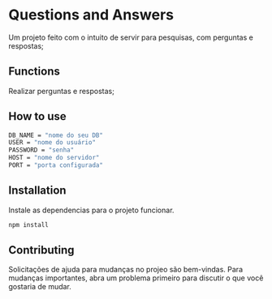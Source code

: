 # Questions and Answers

Um projeto feito com o intuito de servir para pesquisas, com perguntas e respostas;

## Functions

Realizar perguntas e respostas;

## How to use

```bash
DB_NAME = "nome do seu DB"
USER = "nome do usuário"
PASSWORD = "senha"
HOST = "nome do servidor"
PORT = "porta configurada"
```

## Installation

Instale as dependencias para o projeto funcionar.

```bash
npm install
```

## Contributing

Solicitações de ajuda para mudanças no projeo são bem-vindas. Para mudanças importantes, abra um problema primeiro
para discutir o que você gostaria de mudar.
